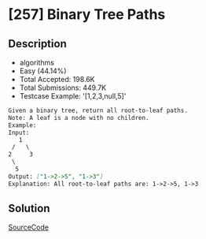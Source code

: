 # [257] Binary Tree Paths

## Description

* algorithms
* Easy (44.14%)
* Total Accepted:    198.6K
* Total Submissions: 449.7K
* Testcase Example:  '[1,2,3,null,5]'

```md
Given a binary tree, return all root-to-leaf paths.
Note: A leaf is a node with no children.
Example:
Input:
   1
 /   \
2     3
 \
  5
Output: ["1->2->5", "1->3"]
Explanation: All root-to-leaf paths are: 1->2->5, 1->3

```

## Solution

[SourceCode](./solution.js)